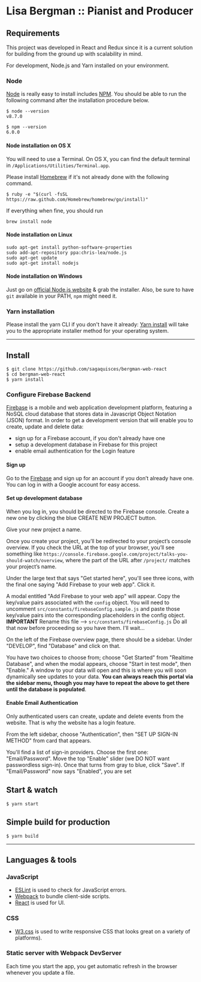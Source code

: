 # Lisa Bergman :: Pianist and Producer
## Requirements
This project was developed in React and Redux since it is a current solution for building from the ground up with scalability in mind.

For development, Node.js and Yarn installed on your environment.

### Node

[Node](http://nodejs.org/) is really easy to install includes [NPM](https://npmjs.org/).
You should be able to run the following command after the installation procedure
below.

    $ node --version
    v8.7.0

    $ npm --version
    6.0.0

#### Node installation on OS X

You will need to use a Terminal. On OS X, you can find the default terminal in
`/Applications/Utilities/Terminal.app`.

Please install [Homebrew](http://brew.sh/) if it's not already done with the following command.

    $ ruby -e "$(curl -fsSL https://raw.github.com/Homebrew/homebrew/go/install)"

If everything when fine, you should run

    brew install node

#### Node installation on Linux

    sudo apt-get install python-software-properties
    sudo add-apt-repository ppa:chris-lea/node.js
    sudo apt-get update
    sudo apt-get install nodejs

#### Node installation on Windows

Just go on [official Node.js website](http://nodejs.org/) & grab the installer.
Also, be sure to have `git` available in your PATH, `npm` might need it.

### Yarn installation

Please install the yarn CLI if you don't have it already: [Yarn install](https://yarnpkg.com/lang/en/docs/install/) will take you to the appropriate installer method for your operating system.

---

## Install

    $ git clone https://github.com/sagaquisces/bergman-web-react
    $ cd bergman-web-react
    $ yarn install

### Configure Firebase Backend

[Firebase](https://firebase.google.com/) is a mobile and web application development platform, featuring a NoSQL cloud database that stores data in Javascript Object Notation (JSON) format. In order to get a development version that will enable you to create, update and delete data:

- sign up for a Firebase account, if you don't already have one
- setup a development database in Firebase for this project
- enable email authentication for the Login feature

#### Sign up

Go to the [Firebase](https://firebase.google.com/) and sign up for an account if you don’t already have one. You can log in with a Google account for easy access.

#### Set up development database

When you log in, you should be directed to the Firebase console. Create a new one by clicking the blue CREATE NEW PROJECT button.

Give your new project a name.

Once you create your project, you’ll be redirected to your project’s console overview. If you check the URL at the top of your browser, you’ll see something like `https://console.firebase.google.com/project/talks-you-should-watch/overview`, where the part of the URL after `/project/` matches your project’s name.

Under the large text that says "Get started here", you'll see three icons, with the final one saying "Add Firebase to your web app". Click it.

A modal entitled "Add Firebase to your web app" will appear. Copy the key/value pairs associated with the `config` object. You will need to uncomment `src/constants/firebaseConfig.sample.js` and paste those key/value pairs into the corresponding placeholders in the config object. **IMPORTANT** Rename this file --> `src/constants/firebaseConfig.js` Do all that now before proceeding so you have them. I'll wait...

On the left of the Firebase overview page, there should be a sidebar. Under "DEVELOP", find "Database" and click on that.

You have two choices to choose from; choose "Get Started" from "Realtime Database", and when the modal appears, choose "Start in test mode", then "Enable." A window to your data will open and this is where you will soon dynamically see updates to your data. **You can always reach this portal via the sidebar menu, though you may have to repeat the above to get there until the database is populated**.

#### Enable Email Authentication

Only authenticated users can create, update and delete events from the website. That is why the website has a login feature.

From the left sidebar, choose "Authentication", then "SET UP SIGN-IN METHOD" from card that appears.

You'll find a list of sign-in providers. Choose the first one: "Email/Password". Move the top "Enable" slider (we DO NOT want passwordless sign-in). Once that turns from gray to blue, click "Save". If "Email/Password" now says "Enabled", you are set

## Start & watch

    $ yarn start

## Simple build for production

    $ yarn build


---

## Languages & tools

### JavaScript

- [ESLint](https://eslint.org/) is used to check for JavaScript errors.
- [Webpack](https://webpack.js.org/) to bundle client-side scripts.
- [React](http://facebook.github.io/react) is used for UI.

### CSS

- [W3.css](https://www.npmjs.com/package/w3-css) is used to write responsive CSS that looks great on a variety of platforms).

### Static server with Webpack DevServer

Each time you start the app, you get automatic refresh in the browser whenever you update a file.